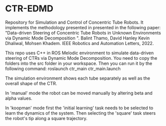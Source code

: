 # CTR-EDMD
Repository for Simulation and Control of Concentric Tube Robots. It implements the methodology presented in presented in the following paper: "Data-driven Steering of Concentric Tube Robots in Unknown Environments via Dynamic Mode Decomposition
". Balint Thamo, David Hanley Kevin Dhaliwal, Mohsen Khadem. IEEE Robotics and Automation Letters, 2022.



This repo uses C++ in ROS Melodic environment to simulate data-driven steering of CTRs via Dynamic Mode Decomposition. 
You need to copy the folders into the src folder in your workspace. Then you can run it by the following command:  roslaunch ctr_main ctr_main.launch

The simulation environment shows each tube separately as well as the overall shape of the CTR.

In 'manual' mode the robot can be moved manually by altering beta and alpha values.

In 'koopman' mode first the 'initial learning' task needs to be selected to learn the dynamics of the system.
Then selecting the 'square' task steers the robot's tip along a square trajectory.
